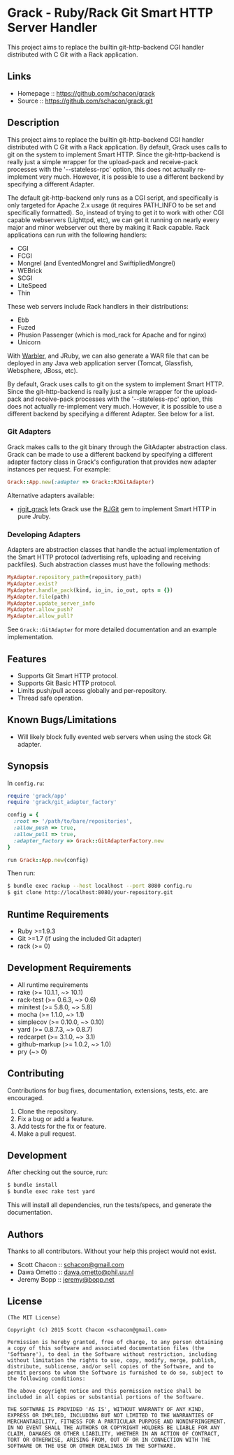 # Grack - Ruby/Rack Git Smart HTTP Server Handler

This project aims to replace the builtin git-http-backend CGI handler
distributed with C Git with a Rack application.

## Links

* Homepage :: https://github.com/schacon/grack
* Source :: https://github.com/schacon/grack.git

## Description

This project aims to replace the builtin git-http-backend CGI handler
distributed with C Git with a Rack application. By default, Grack uses calls to
git on the system to implement Smart HTTP. Since the git-http-backend is really
just a simple wrapper for the upload-pack and receive-pack processes with the
'--stateless-rpc' option, this does not actually re-implement very much.
However, it is possible to use a different backend by specifying a different
Adapter.

The default git-http-backend only runs as a CGI script, and specifically is
only targeted for Apache 2.x usage (it requires PATH_INFO to be set and
specifically formatted).  So, instead of trying to get it to work with other
CGI capable webservers (Lighttpd, etc), we can get it running on nearly every
major and minor webserver out there by making it Rack capable.  Rack
applications can run with the following handlers:

* CGI
* FCGI
* Mongrel (and EventedMongrel and SwiftipliedMongrel)
* WEBrick
* SCGI
* LiteSpeed
* Thin

These web servers include Rack handlers in their distributions:

* Ebb
* Fuzed
* Phusion Passenger (which is mod_rack for Apache and for nginx)
* Unicorn

With [Warbler](http://caldersphere.rubyforge.org/warbler/classes/Warbler.html),
and JRuby, we can also generate a WAR file that can be deployed in any Java web
application server (Tomcat, Glassfish, Websphere, JBoss, etc).

By default, Grack uses calls to git on the system to implement Smart HTTP.
Since the git-http-backend is really just a simple wrapper for the upload-pack
and receive-pack processes with the '--stateless-rpc' option, this does not
actually re-implement very much. However, it is possible to use a different
backend by specifying a different Adapter. See below for a list.

### Git Adapters

Grack makes calls to the git binary through the GitAdapter abstraction class.
Grack can be made to use a different backend by specifying a different adapter
factory class in Grack's configuration that provides new adapter instances per
request. For example:

```ruby
Grack::App.new(:adapter => Grack::RJGitAdapter)
```

Alternative adapters available:
* [rjgit_grack](http://github.com/dometto/rjgit_grack) lets Grack use the
  [RJGit](http://github.com/repotag/rjgit) gem to implement Smart HTTP in pure
  Jruby.

### Developing Adapters

Adapters are abstraction classes that handle the actual implementation of the
Smart HTTP protocol (advertising refs, uploading and receiving packfiles). Such
abstraction classes must have the following methods:

```ruby
MyAdapter.repository_path=(repository_path)
MyAdapter.exist?
MyAdapter.handle_pack(kind, io_in, io_out, opts = {})
MyAdapter.file(path)
MyAdapter.update_server_info
MyAdapter.allow_push?
MyAdapter.allow_pull?
```

See `Grack::GitAdapter` for more detailed documentation and an example
implementation.

## Features

* Supports Git Smart HTTP protocol.
* Supports Git Basic HTTP protocol.
* Limits push/pull access globally and per-repository.
* Thread safe operation.

## Known Bugs/Limitations

* Will likely block fully evented web servers when using the stock Git adapter.

## Synopsis

In `config.ru`:

```ruby
require 'grack/app'
require 'grack/git_adapter_factory'

config = {
  :root => '/path/to/bare/repositories',
  :allow_push => true,
  :allow_pull => true,
  :adapter_factory => Grack::GitAdapterFactory.new
}

run Grack::App.new(config)
```

Then run:

```sh
$ bundle exec rackup --host localhost --port 8080 config.ru
$ git clone http://localhost:8080/your-repository.git
```

## Runtime Requirements

* Ruby >=1.9.3
* Git >=1.7 (if using the included Git adapter)
* rack (>= 0)

## Development Requirements

* All runtime requirements
* rake (>= 10.1.1, ~> 10.1)
* rack-test (>= 0.6.3, ~> 0.6)
* minitest (>= 5.8.0, ~> 5.8)
* mocha (>= 1.1.0, ~> 1.1)
* simplecov (>= 0.10.0, ~> 0.10)
* yard (>= 0.8.7.3, ~> 0.8.7)
* redcarpet (>= 3.1.0, ~> 3.1)
* github-markup (>= 1.0.2, ~> 1.0)
* pry (~> 0)

## Contributing

Contributions for bug fixes, documentation, extensions, tests, etc. are
encouraged.

1. Clone the repository.
2. Fix a bug or add a feature.
3. Add tests for the fix or feature.
4. Make a pull request.

## Development

After checking out the source, run:

```sh
$ bundle install
$ bundle exec rake test yard
```

This will install all dependencies, run the tests/specs, and generate the
documentation.

## Authors

Thanks to all contributors.  Without your help this project would not exist.

* Scott Chacon :: schacon@gmail.com
* Dawa Ometto :: dawa.ometto@phil.uu.nl
* Jeremy Bopp :: jeremy@bopp.net

## License

```
(The MIT License)

Copyright (c) 2015 Scott Chacon <schacon@gmail.com>

Permission is hereby granted, free of charge, to any person obtaining
a copy of this software and associated documentation files (the
'Software'), to deal in the Software without restriction, including
without limitation the rights to use, copy, modify, merge, publish,
distribute, sublicense, and/or sell copies of the Software, and to
permit persons to whom the Software is furnished to do so, subject to
the following conditions:

The above copyright notice and this permission notice shall be
included in all copies or substantial portions of the Software.

THE SOFTWARE IS PROVIDED 'AS IS', WITHOUT WARRANTY OF ANY KIND,
EXPRESS OR IMPLIED, INCLUDING BUT NOT LIMITED TO THE WARRANTIES OF
MERCHANTABILITY, FITNESS FOR A PARTICULAR PURPOSE AND NONINFRINGEMENT.
IN NO EVENT SHALL THE AUTHORS OR COPYRIGHT HOLDERS BE LIABLE FOR ANY
CLAIM, DAMAGES OR OTHER LIABILITY, WHETHER IN AN ACTION OF CONTRACT,
TORT OR OTHERWISE, ARISING FROM, OUT OF OR IN CONNECTION WITH THE
SOFTWARE OR THE USE OR OTHER DEALINGS IN THE SOFTWARE.
```
